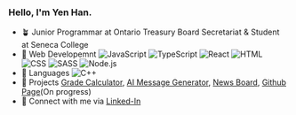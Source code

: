 ### Hello, I'm Yen Han.
  
- :potted_plant: Junior Programmar at Ontario Treasury Board Secretariat & Student at Seneca College  
- :bookmark: Web Developemnt ![JavaScript](https://img.shields.io/badge/-JavaScript-orange?logo=javascript) ![TypeScript](https://img.shields.io/badge/-TypeScript-orange?logo=typescript) ![React](https://img.shields.io/badge/-React-orange?logo=react) ![HTML](https://img.shields.io/badge/-HTML-orange?logo=html5&logoColor=ffffff) ![CSS](https://img.shields.io/badge/-CSS-blue?logo=css3) ![SASS](https://img.shields.io/badge/-SASS-blue?logo=sass) ![Node.js](https://img.shields.io/badge/-Node.js-blue?logo=node.js)  
- :page_with_curl: Languages ![C++](https://img.shields.io/badge/-C%2B%2B-green?logo=C%2B%2B)  
- :rocket: Projects [Grade Calculator](https://github.com/YeaaeunHan/GradeCalculator), [AI Message Generator](https://github.com/YeaaeunHan/AI-generated-message-app), [News Board](https://github.com/YeaaeunHan/NewsBoard), [Github Page](https://yen-han.github.io/)(On progress)  
- :e-mail: Connect with me via [Linked-In](https://www.linkedin.com/in/yen-han/)

